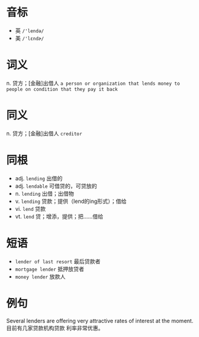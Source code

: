 # 音标

- 英 `/'lendə/`
- 美 `/'lɛndɚ/`

# 词义

n. 贷方；[金融]出借人
`a person or organization that lends money to people on condition that they pay it back`

# 同义

n. 贷方；[金融]出借人
`creditor`

# 同根

- adj. `lending` 出借的
- adj. `lendable` 可借贷的，可贷放的
- n. `lending` 出借；出借物
- v. `lending` 贷款；提供（lend的ing形式）；借给
- vi. `lend` 贷款
- vt. `lend` 贷；增添，提供；把……借给

# 短语

- `lender of last resort` 最后贷款者
- `mortgage lender` 抵押放贷者
- `money lender` 放款人

# 例句

Several lenders are offering very attractive rates of interest at the moment.
目前有几家贷款机构贷款 利率非常优惠。


